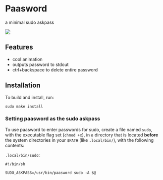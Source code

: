 # Paasword

a minimal sudo askpass

![](paasword.gif)

## Features

 - cool animation
 - outputs password to stdout
 - ctrl+backspace to delete entire password

## Installation

To build and install, run:

```
sudo make install
```

### Setting paasword as the sudo askpass

To use paasword to enter passwords for sudo, create a file named `sudo`, with the executable flag set (`chmod +x`), in a directory that is located **before** the system directories in your `$PATH` (like `.local/bin/`), with the following contents:

`.local/bin/sudo`:
```
#!/bin/sh

SUDO_ASKPASS=/usr/bin/paasword sudo -A $@
```
